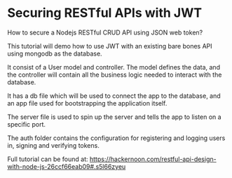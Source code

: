 # Securing RESTful APIs with JWT

How to secure a Nodejs RESTful CRUD API using JSON web token?

This tutorial will demo how to use JWT with an existing bare bones 
API using mongodb as the database.

It consist of a User model and controller. The model
defines the data, and the controller will contain all 
the business logic needed to interact with the database. 

It has a db file which will be used to
connect the app to the database, and an app file used
for bootstrapping the application itself.

The server file is used to spin up the server and tells the
app to listen on a specific port.

The auth folder contains the configuration for registering and 
logging users in, signing and verifying tokens.

Full tutorial can be found at:
https://hackernoon.com/restful-api-design-with-node-js-26ccf66eab09#.s5l66zyeu
